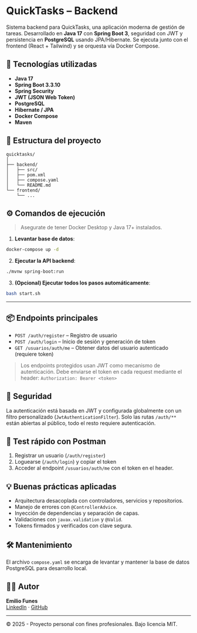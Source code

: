 # QuickTasks – Backend

Sistema backend para QuickTasks, una aplicación moderna de gestión de tareas. Desarrollado en **Java 17** con **Spring Boot 3**, seguridad con JWT y persistencia en **PostgreSQL** usando JPA/Hibernate. Se ejecuta junto con el frontend (React + Tailwind) y se orquesta vía Docker Compose.

## 🚀 Tecnologías utilizadas

- **Java 17**
- **Spring Boot 3.3.10**
- **Spring Security**
- **JWT (JSON Web Token)**
- **PostgreSQL**
- **Hibernate / JPA**
- **Docker Compose**
- **Maven**

## 🧩 Estructura del proyecto

```
quicktasks/
│
├── backend/
│   ├── src/
│   ├── pom.xml
│   ├── compose.yaml
│   └── README.md
└── frontend/
    └── ...
```

## ⚙️ Comandos de ejecución

> Asegurate de tener Docker Desktop y Java 17+ instalados.

1. **Levantar base de datos**:
```bash
docker-compose up -d
```

2. **Ejecutar la API backend**:
```bash
./mvnw spring-boot:run
```

3. **(Opcional) Ejecutar todos los pasos automáticamente**:
```bash
bash start.sh
```

---

## 📦 Endpoints principales

- `POST /auth/register` – Registro de usuario
- `POST /auth/login` – Inicio de sesión y generación de token
- `GET /usuarios/auth/me` – Obtener datos del usuario autenticado (requiere token)

> Los endpoints protegidos usan JWT como mecanismo de autenticación. Debe enviarse el token en cada request mediante el header: `Authorization: Bearer <token>`

## 🔐 Seguridad

La autenticación está basada en JWT y configurada globalmente con un filtro personalizado (`JwtAuthenticationFilter`). Solo las rutas `/auth/**` están abiertas al público, todo el resto requiere autenticación.

## 🧪 Test rápido con Postman

1. Registrar un usuario (`/auth/register`)
2. Loguearse (`/auth/login`) y copiar el token
3. Acceder al endpoint `/usuarios/auth/me` con el token en el header.

## 💡 Buenas prácticas aplicadas

- Arquitectura desacoplada con controladores, servicios y repositorios.
- Manejo de errores con `@ControllerAdvice`.
- Inyección de dependencias y separación de capas.
- Validaciones con `javax.validation` y `@Valid`.
- Tokens firmados y verificados con clave segura.

## 🛠️ Mantenimiento

El archivo `compose.yaml` se encarga de levantar y mantener la base de datos PostgreSQL para desarrollo local.

## 🧑‍💻 Autor

**Emilio Funes**  
[LinkedIn](https://www.linkedin.com/in/emilio-funes-8b140b21a) · [GitHub](https://github.com/EmiFunes91)

---

© 2025 - Proyecto personal con fines profesionales. Bajo licencia MIT.